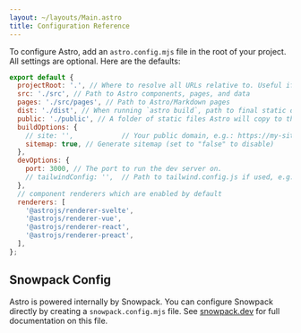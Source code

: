 ```yaml
---
layout: ~/layouts/Main.astro
title: Configuration Reference
---
```


To configure Astro, add an `astro.config.mjs` file in the root of your project. All settings are optional. Here are the defaults:

```js
export default {
  projectRoot: '.', // Where to resolve all URLs relative to. Useful if you have a monorepo project.
  src: './src', // Path to Astro components, pages, and data
  pages: './src/pages', // Path to Astro/Markdown pages
  dist: './dist', // When running `astro build`, path to final static output
  public: './public', // A folder of static files Astro will copy to the root. Useful for favicons, images, and other files that don't need processing.
  buildOptions: {
    // site: '',            // Your public domain, e.g.: https://my-site.dev/. Used to generate sitemaps and canonical URLs.
    sitemap: true, // Generate sitemap (set to "false" to disable)
  },
  devOptions: {
    port: 3000, // The port to run the dev server on.
    // tailwindConfig: '',  // Path to tailwind.config.js if used, e.g. './tailwind.config.js'
  },
  // component renderers which are enabled by default
  renderers: [
    '@astrojs/renderer-svelte',
    '@astrojs/renderer-vue',
    '@astrojs/renderer-react',
    '@astrojs/renderer-preact',
  ],
};
```

## Snowpack Config

Astro is powered internally by Snowpack. You can configure Snowpack directly by creating a `snowpack.config.mjs` file. See [snowpack.dev](https://www.snowpack.dev/reference/configuration) for full documentation on this file.
